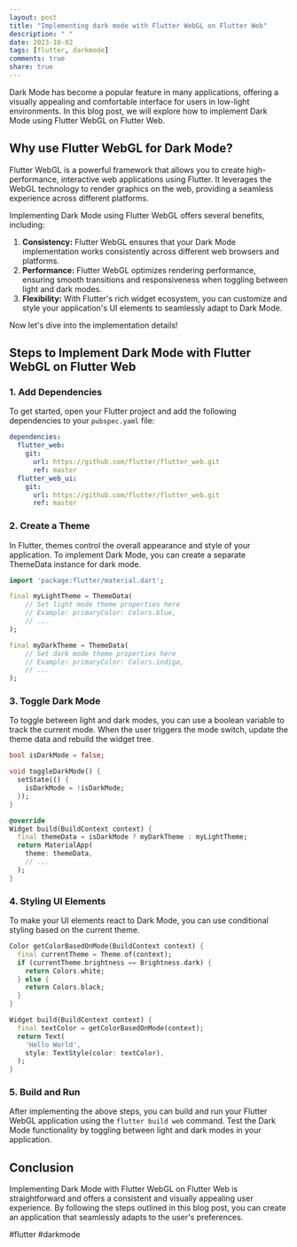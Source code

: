 ```yaml
---
layout: post
title: "Implementing dark mode with Flutter WebGL on Flutter Web"
description: " "
date: 2023-10-02
tags: [flutter, darkmode]
comments: true
share: true
---
```


Dark Mode has become a popular feature in many applications, offering a visually appealing and comfortable interface for users in low-light environments. In this blog post, we will explore how to implement Dark Mode using Flutter WebGL on Flutter Web.

## Why use Flutter WebGL for Dark Mode?

Flutter WebGL is a powerful framework that allows you to create high-performance, interactive web applications using Flutter. It leverages the WebGL technology to render graphics on the web, providing a seamless experience across different platforms.

Implementing Dark Mode using Flutter WebGL offers several benefits, including:

1. **Consistency:** Flutter WebGL ensures that your Dark Mode implementation works consistently across different web browsers and platforms.
2. **Performance:** Flutter WebGL optimizes rendering performance, ensuring smooth transitions and responsiveness when toggling between light and dark modes.
3. **Flexibility:** With Flutter's rich widget ecosystem, you can customize and style your application's UI elements to seamlessly adapt to Dark Mode.

Now let's dive into the implementation details!

## Steps to Implement Dark Mode with Flutter WebGL on Flutter Web

### 1. Add Dependencies

To get started, open your Flutter project and add the following dependencies to your `pubspec.yaml` file:

```yaml
dependencies:
  flutter_web:
    git:
      url: https://github.com/flutter/flutter_web.git
      ref: master
  flutter_web_ui:
    git:
      url: https://github.com/flutter/flutter_web.git
      ref: master
```

### 2. Create a Theme

In Flutter, themes control the overall appearance and style of your application. To implement Dark Mode, you can create a separate ThemeData instance for dark mode.

```dart
import 'package:flutter/material.dart';

final myLightTheme = ThemeData(
    // Set light mode theme properties here
    // Example: primaryColor: Colors.blue,
    // ...
);

final myDarkTheme = ThemeData(
    // Set dark mode theme properties here
    // Example: primaryColor: Colors.indigo,
    // ...
);
```

### 3. Toggle Dark Mode

To toggle between light and dark modes, you can use a boolean variable to track the current mode. When the user triggers the mode switch, update the theme data and rebuild the widget tree.

```dart
bool isDarkMode = false;

void toggleDarkMode() {
  setState(() {
    isDarkMode = !isDarkMode;
  });
}

@override
Widget build(BuildContext context) {
  final themeData = isDarkMode ? myDarkTheme : myLightTheme;
  return MaterialApp(
    theme: themeData,
    // ...
  );
}
```

### 4. Styling UI Elements

To make your UI elements react to Dark Mode, you can use conditional styling based on the current theme.

```dart
Color getColorBasedOnMode(BuildContext context) {
  final currentTheme = Theme.of(context);
  if (currentTheme.brightness == Brightness.dark) {
    return Colors.white;
  } else {
    return Colors.black;
  }
}

Widget build(BuildContext context) {
  final textColor = getColorBasedOnMode(context);
  return Text(
    'Hello World',
    style: TextStyle(color: textColor),
  );
}
```

### 5. Build and Run

After implementing the above steps, you can build and run your Flutter WebGL application using the `flutter build web` command. Test the Dark Mode functionality by toggling between light and dark modes in your application.

## Conclusion

Implementing Dark Mode with Flutter WebGL on Flutter Web is straightforward and offers a consistent and visually appealing user experience. By following the steps outlined in this blog post, you can create an application that seamlessly adapts to the user's preferences.

#flutter #darkmode